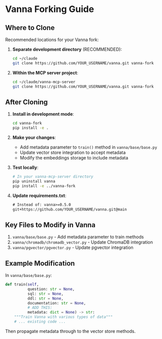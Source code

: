 # Vanna Forking Guide

## Where to Clone

Recommended locations for your Vanna fork:

1. **Separate development directory** (RECOMMENDED):
   ```bash
   cd ~/claude
   git clone https://github.com/YOUR_USERNAME/vanna.git vanna-fork
   ```

2. **Within the MCP server project**:
   ```bash
   cd ~/claude/vanna-mcp-server
   git clone https://github.com/YOUR_USERNAME/vanna.git vanna-fork
   ```

## After Cloning

1. **Install in development mode**:
   ```bash
   cd vanna-fork
   pip install -e .
   ```

2. **Make your changes**:
   - Add metadata parameter to `train()` method in `vanna/base/base.py`
   - Update vector store integration to accept metadata
   - Modify the embeddings storage to include metadata

3. **Test locally**:
   ```bash
   # In your vanna-mcp-server directory
   pip uninstall vanna
   pip install -e ../vanna-fork
   ```

4. **Update requirements.txt**:
   ```txt
   # Instead of: vanna>=0.5.0
   git+https://github.com/YOUR_USERNAME/vanna.git@main
   ```

## Key Files to Modify in Vanna

1. `vanna/base/base.py` - Add metadata parameter to train methods
2. `vanna/chromadb/chromadb_vector.py` - Update ChromaDB integration
3. `vanna/pgvector/pgvector.py` - Update pgvector integration

## Example Modification

In `vanna/base/base.py`:

```python
def train(self, 
          question: str = None,
          sql: str = None,
          ddl: str = None,
          documentation: str = None,
          # ADD THIS:
          metadata: dict = None) -> str:
    """Train Vanna with various types of data"""
    # ... existing code ...
```

Then propagate metadata through to the vector store methods.